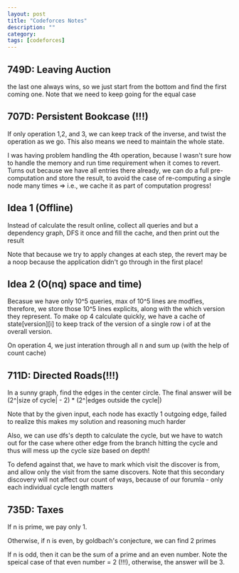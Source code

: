 ```yaml
---
layout: post
title: "Codeforces Notes"
description: ""
category: 
tags: [codeforces]
---
```


749D: Leaving Auction
-------------
the last one always wins, so we just start from the bottom and find the first coming one. Note that we need to keep going for the equal case



707D: Persistent Bookcase (!!!)
-------------

If only operation 1,2, and 3, we can keep track of the inverse, and twist the operation as we go. This also means we need to maintain the
whole state. 

I was having problem handling the 4th operation, because I wasn't sure how to handle the memory and run time requirement when it comes to
revert. Turns out because we have all entries there already, we can do a full pre-computation and store the result, to avoid the case of
re-computing a single node many times => i.e., we cache it as part of computation progress!


Idea 1 (Offline)
----------
Instead of calculate the result online, collect all queries and but a dependency graph, DFS it once and fill the cache, and then print out
the result

Note that because we try to apply changes at each step, the revert may be a noop because the application didn't go through in the first
place!


Idea 2 (O(nq) space and time)
--------------

Becasue we have only 10^5 queries, max of 10^5 lines are modfies, therefore, we store those 10^5 lines explicits, along with the which
version they represent. To make op 4 calculate quickly, we have a cache of state[version][i] to keep track of the version of a single row i of
at the overall version. 

On operation 4, we just interation through all n and sum up (with the help of count cache)



711D: Directed Roads(!!!)
--------------
In a sunny graph, find the edges in the center circle. The final
answer will be (2^|size of cycle| - 2) * (2^|edges outside the cycle|) 

Note that by the given input, each node has exactly 1 outgoing edge, failed to realize this makes my solution and reasoning much harder

Also, we can use dfs's depth to calculate the cycle, but we have to watch out for the case where other edge from the branch hitting the
cycle and thus will mess up the cycle size based on depth!

To defend against that, we have to mark which visit the discover is from, and allow only the visit from the same discovers. Note that
this secondary discovery will not affect our count of ways, because of our forumla - only each individual cycle length matters




735D: Taxes
-----------
If n is prime, we pay only 1.

Otherwise, if n is even, by goldbach's conjecture, we can find 2 primes

If n is odd, then it can be the sum of a prime and an even number. Note the speical case of that even number  = 2 (!!!), otherwise, the answer
will be 3.
